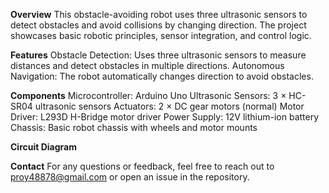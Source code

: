 **Overview**
This obstacle-avoiding robot uses three ultrasonic sensors to detect obstacles and avoid collisions by changing direction. The project showcases basic robotic principles, sensor integration, and control logic.

**Features**
Obstacle Detection: Uses three ultrasonic sensors to measure distances and detect obstacles in multiple directions.
Autonomous Navigation: The robot automatically changes direction to avoid obstacles.

**Components**
Microcontroller: Arduino Uno
Ultrasonic Sensors: 3 × HC-SR04 ultrasonic sensors
Actuators: 2 × DC gear motors (normal)
Motor Driver: L293D H-Bridge motor driver
Power Supply: 12V lithium-ion battery
Chassis: Basic robot chassis with wheels and motor mounts

**Circuit Diagram**

**Contact**
For any questions or feedback, feel free to reach out to proy48878@gmail.com or open an issue in the repository.
